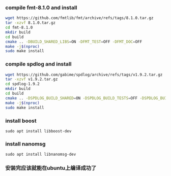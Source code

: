 ### compile fmt-8.1.0 and install
```bash
wget https://github.com/fmtlib/fmt/archive/refs/tags/8.1.0.tar.gz
tar -xzvf 8.1.0.tar.gz
cd fmt-8.1.0
mkdir build
cd build
cmake .. -DBUILD_SHARED_LIBS=ON -DFMT_TEST=OFF -DFMT_DOC=OFF
make -j$(nproc)
sudo make install
```
### compile spdlog and install
```bash
wget https://github.com/gabime/spdlog/archive/refs/tags/v1.9.2.tar.gz
tar -xzvf v1.9.2.tar.gz
cd spdlog-1.9.2
mkdir build
cd build
cmake .. -DSPDLOG_BUILD_SHARED=ON -DSPDLOG_BUILD_TESTS=OFF -DSPDLOG_BUILD_EXAMPLE=OFF
make -j$(nproc)
sudo make install
```
### install boost
`sudo apt install libboost-dev`
### install nanomsg
`sudo apt install libnanomsg-dev` 

### 安装完应该就能在ubuntu上编译成功了